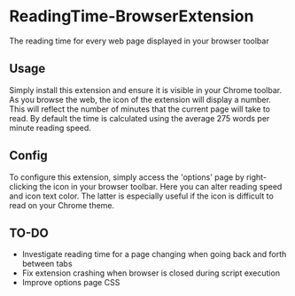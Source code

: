 # ReadingTime-BrowserExtension
The reading time for every web page displayed in your browser toolbar

## Usage
Simply install this extension and ensure it is visible in your Chrome toolbar. As you browse the web, the icon of the extension will display a number. This will reflect the number of minutes that the current page will take to read. By default the time is calculated using the average 275 words per minute reading speed.

## Config
To configure this extension, simply access the 'options' page by right-clicking the icon in your browser toolbar. Here you can alter reading speed and icon text color. The latter is especially useful if the icon is difficult to read on your Chrome theme.

## TO-DO
- Investigate reading time for a page changing when going back and forth between tabs
- Fix extension crashing when browser is closed during script execution
- Improve options page CSS
